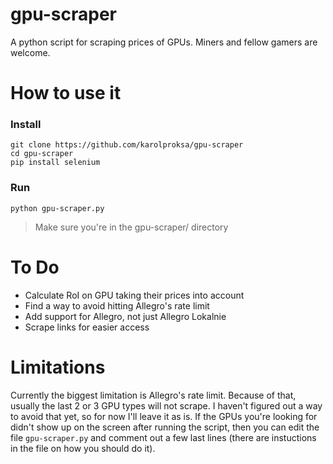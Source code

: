 # gpu-scraper
A python script for scraping prices of GPUs.
Miners and fellow gamers are welcome.

# How to use it
### Install
`git clone https://github.com/karolproksa/gpu-scraper` <br>
`cd gpu-scraper` <br>
`pip install selenium` <br>
### Run
`python gpu-scraper.py`
> Make sure you're in the gpu-scraper/ directory

# To Do
* Calculate RoI on GPU taking their prices into account
* Find a way to avoid hitting Allegro's rate limit
* Add support for Allegro, not just Allegro Lokalnie
* Scrape links for easier access

# Limitations
Currently the biggest limitation is Allegro's rate limit. Because of that, usually the last 2 or 3 GPU types will not scrape. I haven't figured out a way to avoid that yet, so for now I'll leave it as is. 
If the GPUs you're looking for didn't show up on the screen after running the script, then you can edit the file `gpu-scraper.py` and comment out a few last lines (there are instuctions in the file on how you should do it).

